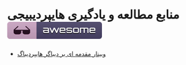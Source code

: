 # منابع مطالعه و یادگیری هایپردیبیجی ![Awesome](https://raw.githubusercontent.com/HyperDbg/graphics/master/Badges/Awesome.svg)

- [وبینار مقدمه ای بر دیباگر هایپردیباگ](https://www.youtube.com/watch?v=EK5WwWb5WNA)
